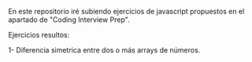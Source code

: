 En este repositorio iré subiendo ejercicios de javascript propuestos en el apartado de
"Coding Interview Prep".

Ejercicios resultos:

1- Diferencia simetrica entre dos o más arrays de números.
